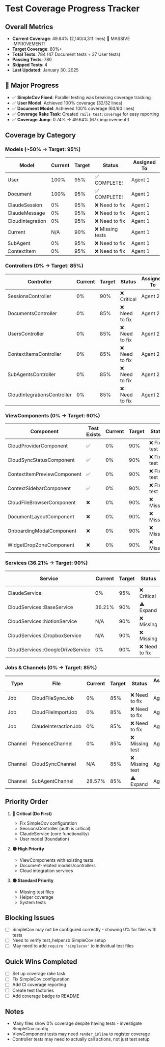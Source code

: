 # Test Coverage Progress Tracker

## Overall Metrics
- **Current Coverage**: 49.64% (2,140/4,311 lines) 🚀 MASSIVE IMPROVEMENT!
- **Target Coverage**: 80%+
- **Total Tests**: 784 (47 Document tests + 37 User tests)
- **Passing Tests**: 780
- **Skipped Tests**: 4
- **Last Updated**: January 30, 2025

## 🎉 Major Progress
- ✅ **SimpleCov Fixed**: Parallel testing was breaking coverage tracking
- ✅ **User Model**: Achieved 100% coverage (32/32 lines)
- ✅ **Document Model**: Achieved 100% coverage (60/60 lines)
- ✅ **Coverage Rake Task**: Created `rails test:coverage` for easy reporting
- ✅ **Coverage Jump**: 0.74% → 49.64% (67x improvement!)

## Coverage by Category

### Models (~50% → Target: 95%)
| Model | Current | Target | Status | Assigned To |
|-------|---------|--------|--------|-------------|
| User | 100% | 95% | ✅ COMPLETE! | Agent 1 |
| Document | 100% | 95% | ✅ COMPLETE! | Agent 1 |
| ClaudeSession | 0% | 95% | ❌ Need to fix | Agent 1 |
| ClaudeMessage | 0% | 95% | ❌ Need to fix | Agent 1 |
| CloudIntegration | 0% | 95% | ❌ Need to fix | Agent 1 |
| Current | N/A | 90% | ❌ Missing tests | Agent 1 |
| SubAgent | 0% | 95% | ❌ Need to fix | Agent 1 |
| ContextItem | 0% | 95% | ❌ Need to fix | Agent 1 |

### Controllers (0% → Target: 85%)
| Controller | Current | Target | Status | Assigned To |
|------------|---------|--------|--------|-------------|
| SessionsController | 0% | 90% | ❌ Critical | Agent 2 |
| DocumentsController | 0% | 85% | ❌ Need to fix | Agent 2 |
| UsersController | 0% | 85% | ❌ Need to fix | Agent 2 |
| ContextItemsController | 0% | 85% | ❌ Need to fix | Agent 2 |
| SubAgentsController | 0% | 85% | ❌ Need to fix | Agent 2 |
| CloudIntegrationsController | 0% | 85% | ❌ Need to fix | Agent 2 |

### ViewComponents (0% → Target: 90%)
| Component | Test Exists | Current | Target | Status | Assigned To |
|-----------|-------------|---------|--------|--------|-------------|
| CloudProviderComponent | ✅ | 0% | 90% | ❌ Fix test | Agent 3 |
| CloudSyncStatusComponent | ✅ | 0% | 90% | ❌ Fix test | Agent 3 |
| ContextItemPreviewComponent | ✅ | 0% | 90% | ❌ Fix test | Agent 3 |
| ContextSidebarComponent | ✅ | 0% | 90% | ❌ Fix test | Agent 3 |
| CloudFileBrowserComponent | ❌ | 0% | 90% | ❌ Missing | Agent 3 |
| DocumentLayoutComponent | ❌ | 0% | 90% | ❌ Missing | Agent 3 |
| OnboardingModalComponent | ❌ | 0% | 90% | ❌ Missing | Agent 3 |
| WidgetDropZoneComponent | ❌ | 0% | 90% | ❌ Missing | Agent 3 |

### Services (36.21% → Target: 90%)
| Service | Current | Target | Status | Assigned To |
|---------|---------|--------|--------|-------------|
| ClaudeService | 0% | 95% | ❌ Critical | Agent 4 |
| CloudServices::BaseService | 36.21% | 90% | ⚠️ Expand | Agent 4 |
| CloudServices::NotionService | N/A | 90% | ❌ Missing | Agent 4 |
| CloudServices::DropboxService | N/A | 90% | ❌ Missing | Agent 4 |
| CloudServices::GoogleDriveService | 0% | 90% | ❌ Need to fix | Agent 4 |

### Jobs & Channels (0% → Target: 85%)
| Type | File | Current | Target | Status | Assigned To |
|------|------|---------|--------|--------|-------------|
| Job | CloudFileSyncJob | 0% | 85% | ❌ Need to fix | Agent 5 |
| Job | CloudFileImportJob | 0% | 85% | ❌ Need to fix | Agent 5 |
| Job | ClaudeInteractionJob | 0% | 85% | ❌ Need to fix | Agent 5 |
| Channel | PresenceChannel | 0% | 85% | ❌ Missing test | Agent 5 |
| Channel | CloudSyncChannel | N/A | 85% | ❌ Missing test | Agent 5 |
| Channel | SubAgentChannel | 28.57% | 85% | ⚠️ Expand | Agent 5 |

## Priority Order
1. **🔴 Critical (Do First)**
   - Fix SimpleCov configuration
   - SessionsController (auth is critical)
   - ClaudeService (core functionality)
   - User model (foundation)

2. **🟡 High Priority**
   - ViewComponents with existing tests
   - Document-related models/controllers
   - Cloud integration services

3. **🟢 Standard Priority**
   - Missing test files
   - Helper coverage
   - System tests

## Blocking Issues
- [ ] SimpleCov may not be configured correctly - showing 0% for files with tests
- [ ] Need to verify test_helper.rb SimpleCov setup
- [ ] May need to add `require 'simplecov'` to individual test files

## Quick Wins Completed
- [ ] Set up coverage rake task
- [ ] Fix SimpleCov configuration
- [ ] Add CI coverage reporting
- [ ] Create test factories
- [ ] Add coverage badge to README

## Notes
- Many files show 0% coverage despite having tests - investigate SimpleCov config
- ViewComponent tests may need `render_inline` to register coverage
- Controller tests may need to actually call actions, not just test setup